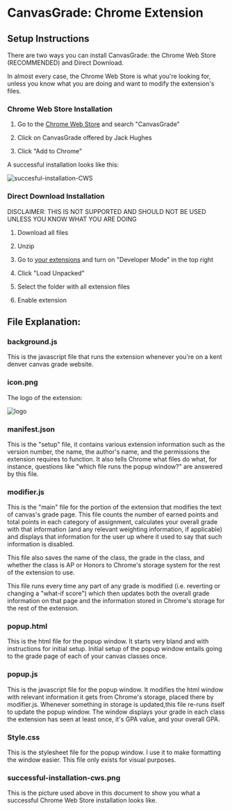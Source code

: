 # CanvasGrade: Chrome Extension

## Setup Instructions

There are two ways you can install CanvasGrade: the Chrome Web Store (RECOMMENDED) and Direct Download.

In almost every case, the Chrome Web Store is what you're looking for, unless you know what you are doing and want to modify the extension's files.

### Chrome Web Store Installation

1. Go to the [Chrome Web Store](https://chrome.google.com/webstore/category/extensions) and search "CanvasGrade"

2. Click on CanvasGrade offered by Jack Hughes

3. Click "Add to Chrome"

A successful installation looks like this: 

![succesful-installation-CWS](https://github.com/Jackman3323/CanvasGrade-Real/raw/CHROME-Master/successful-installation-cws.png)

### Direct Download Installation

DISCLAIMER: THIS IS NOT SUPPORTED AND SHOULD NOT BE USED UNLESS YOU KNOW WHAT YOU ARE DOING

1. Download all files

2. Unzip

3. Go to [your extensions](chrome://extensions/) and turn on "Developer Mode" in the top right

4. Click "Load Unpacked"

5. Select the folder with all extension files

6. Enable extension

## File Explanation:

### background.js

This is the javascript file that runs the extension whenever you're on a kent denver canvas grade website.

### icon.png

The logo of the extension:

![logo](https://github.com/Jackman3323/CanvasGrade-Real/raw/CHROME-Master/icon.png)

### manifest.json

This is the "setup" file, it contains various extension information such as the version number, the name, the author's name, and the permissions the extension requires to function. It also tells Chrome what files do what, for instance, questions like "which file runs the popup window?" are answered by this file.

### modifier.js

This is the "main" file for the portion of the extension that modifies the text of canvas's grade page. This file counts the number of earned points and total points in each category of assignment, calculates your overall grade with that information (and any relevant weighting information, if applicable) and displays that information for the user up where it used to say that such information is disabled.

This file also saves the name of the class, the grade in the class, and whether the class is AP or Honors to Chrome's storage system for the rest of the extension to use.

This file runs every time any part of any grade is modified (i.e. reverting or changing a "what-if score") which then updates both the overall grade information on that page and the information stored in Chrome's storage for the rest of the extension.

### popup.html

This is the html file for the popup window. It starts very bland and with instructions for initial setup. Initial setup of the popup window entails going to the grade page of each of your canvas classes once. 

### popup.js

This is the javascript file for the popup window. It modifies the html window with relevant information it gets from Chrome's storage, placed there by modifier.js. Whenever something in storage is updated,this file re-runs itself to update the popup window. The window displays your grade in each class the extension has seen at least once, it's GPA value, and your overall GPA.

### Style.css

This is the stylesheet file for the popup window. I use it to make formatting the window easier. This file only exists for visual purposes.

### successful-installation-cws.png

This is the picture used above in this document to show you what a successful Chrome Web Store installation looks like.
